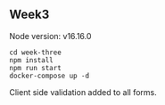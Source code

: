 ## Week3

Node version: v16.16.0

    cd week-three
    npm install
    npm run start
    docker-compose up -d

Client side validation added to all forms.
